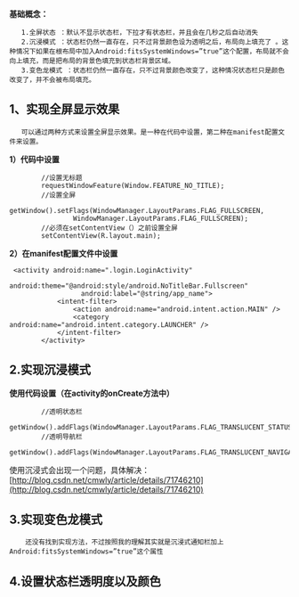 ﻿**基础概念：**

       1.全屏状态 ：默认不显示状态栏，下拉才有状态栏，并且会在几秒之后自动消失 
       2.沉浸模式 ：状态栏仍然一直存在，只不过背景颜色设为透明之后，布局向上填充了 。这种情况下如果在根布局中加入Android:fitsSystemWindows=”true”这个配置，布局就不会向上填充，而是把布局的背景色填充到状态栏背景区域。 
       3.变色龙模式 ：状态栏仍然一直存在，只不过背景颜色改变了，这种情况状态栏只是颜色改变了，并不会被布局填充。 

1、实现全屏显示效果
--------
       可以通过两种方式来设置全屏显示效果。是一种在代码中设置，第二种在manifest配置文件来设置。
      
 **1）代码中设置**
   
```
        //设置无标题  
        requestWindowFeature(Window.FEATURE_NO_TITLE);  
        //设置全屏  
        getWindow().setFlags(WindowManager.LayoutParams.FLAG_FULLSCREEN,   
                WindowManager.LayoutParams.FLAG_FULLSCREEN);  
        //必须在setContentView（）之前设置全屏
        setContentView(R.layout.main);  
```
**2）在manifest配置文件中设置**

```
 <activity android:name=".login.LoginActivity"   
                  android:theme="@android:style/android.NoTitleBar.Fullscreen"  
                  android:label="@string/app_name">  
            <intent-filter>  
                <action android:name="android.intent.action.MAIN" />  
                <category android:name="android.intent.category.LAUNCHER" />  
            </intent-filter>  
        </activity>  
```

2.实现沉浸模式
--------

**使用代码设置（在activity的onCreate方法中）**

```
        //透明状态栏
        getWindow().addFlags(WindowManager.LayoutParams.FLAG_TRANSLUCENT_STATUS);
        //透明导航栏
        getWindow().addFlags(WindowManager.LayoutParams.FLAG_TRANSLUCENT_NAVIGATION);
```
使用沉浸式会出现一个问题，具体解决：[http://blog.csdn.net/cmwly/article/details/71746210](http://blog.csdn.net/cmwly/article/details/71746210)

3.实现变色龙模式
---------
        还没有找到实现方法，不过按照我的理解其实就是沉浸式通知栏加上Android:fitsSystemWindows=”true”这个属性


4.设置状态栏透明度以及颜色
--------------
